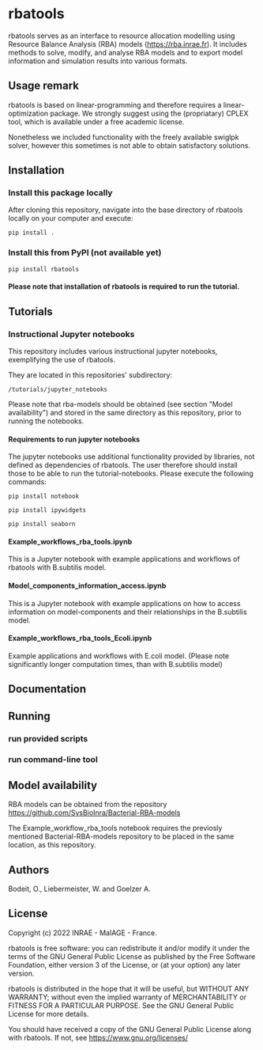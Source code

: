 # rbatools

rbatools serves as an interface to resource allocation modelling using Resource Balance Analysis (RBA) models (https://rba.inrae.fr).
It includes methods to solve, modify, and analyse RBA models and to export model information and simulation results into various formats.

## Usage remark

rbatools is based on linear-programming and therefore requires a linear-optimization package.
We strongly suggest using the (propriatary) CPLEX tool, which is available under a free academic license.

Nonetheless we included functionality with the freely available swiglpk solver, however this sometimes is not able to obtain satisfactory solutions.

## Installation

### Install this package locally
After cloning this repository, navigate into the base directory of rbatools locally on your computer and execute:

    pip install .

### Install this from PyPI (not available yet)
    pip install rbatools

#### Please note that installation of rbatools is required to run the tutorial.

## Tutorials
### Instructional Jupyter notebooks
This repository includes various instructional jupyter notebooks, exemplifying the use of rbatools.

They are located in this repositories' subdirectory:

    /tutorials/jupyter_notebooks

Please note that rba-models should be obtained (see section "Model availability") and stored in the same directory as this repository, prior to running the notebooks.

#### Requirements to run jupyter notebooks
The jupyter notebooks use additional functionality provided by libraries, not defined as dependencies of rbatools. The user therefore should install those to be able to run the tutorial-notebooks. Please execute the following commands:

    pip install notebook

    pip install ipywidgets

    pip install seaborn
    
#### Example_workflows_rba_tools.ipynb
This is a Jupyter notebook with example applications and workflows of rbatools with B.subtilis model.
#### Model_components_information_access.ipynb

This is a Jupyter notebook with example applications on how to access information on model-components and their relationships in the B.subtilis model.

#### Example_workflows_rba_tools_Ecoli.ipynb
Example applications and workflows with E.coli model.
(Please note significantly longer computation times, than with B.subtilis model)

## Documentation

## Running

### run provided scripts

### run command-line tool


## Model availability
RBA models can be obtained from the repository https://github.com/SysBioInra/Bacterial-RBA-models

The Example_workflow_rba_tools notebook requires the previosly mentioned Bacterial-RBA-models repository to be placed in the same location, as this repository.

## Authors

Bodeit, O., Liebermeister, W. and Goelzer A.

## License

Copyright (c) 2022 INRAE - MaIAGE - France.

rbatools is free software: you can redistribute it and/or modify
it under the terms of the GNU General Public License as published by
the Free Software Foundation, either version 3 of the License, or
(at your option) any later version.

rbatools is distributed in the hope that it will be useful,
but WITHOUT ANY WARRANTY; without even the implied warranty of
MERCHANTABILITY or FITNESS FOR A PARTICULAR PURPOSE.  See the
GNU General Public License for more details.

You should have received a copy of the GNU General Public License
along with rbatools.  If not, see <https://www.gnu.org/licenses/>
